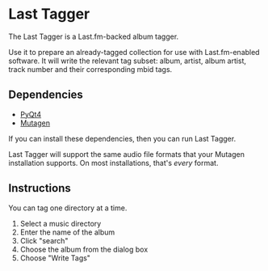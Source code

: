 Last Tagger
===========

The Last Tagger is a Last.fm-backed album tagger.

Use it to prepare an already-tagged collection for use with
Last.fm-enabled software. It will write the relevant tag subset: album,
artist, album artist, track number and their corresponding mbid tags.

Dependencies
------------

* [PyQt4](http://www.riverbankcomputing.com/software/pyqt)
* [Mutagen](http://code.google.com/p/mutagen/)

If you can install these dependencies, then you can run Last Tagger.

Last Tagger will support the same audio file formats that your Mutagen
installation supports. On most installations, that's *every* format.

Instructions
------------

You can tag one directory at a time.

1. Select a music directory
2. Enter the name of the album
3. Click "search"
4. Choose the album from the dialog box
5. Choose "Write Tags"
